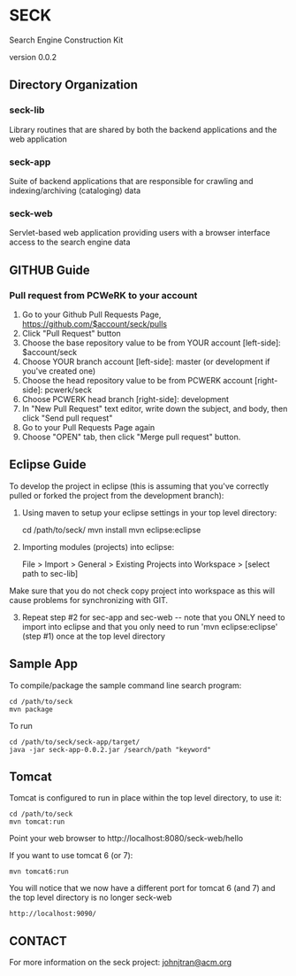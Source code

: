 # SECK

Search Engine Construction Kit

version 0.0.2

## Directory Organization

### seck-lib

Library routines that are shared by both the backend applications and the web application

### seck-app

Suite of backend applications that are responsible for crawling and indexing/archiving (cataloging) data 

### seck-web

Servlet-based web application providing users with a browser interface access to the search engine data

## GITHUB Guide

### Pull request from PCWeRK to your account

1. Go to your Github Pull Requests Page, https://github.com/$account/seck/pulls
2. Click "Pull Request" button
3. Choose the base repository value to be from YOUR account [left-side]: $account/seck
4. Choose YOUR branch account [left-side]: master (or development if you've created one)
5. Choose the head repository value to be from PCWERK account [right-side]:  pcwerk/seck
6. Choose PCWERK head branch [right-side]: development
7. In "New Pull Request" text editor, write down the subject, and body, then click "Send pull request"
8. Go to your Pull Requests Page again
9. Choose "OPEN" tab, then click "Merge pull request" button.  

## Eclipse Guide

To develop the project in eclipse (this is assuming that you've correctly pulled or forked the project from the development branch):

1. Using maven to setup your eclipse settings in your top level directory:

    cd /path/to/seck/
    mvn install
    mvn eclipse:eclipse

2. Importing modules (projects) into eclipse:

   File > Import > General > Existing Projects into Workspace > [select path to sec-lib] 

Make sure that you do not check copy project into workspace as this will cause problems for synchronizing with GIT.

3. Repeat step #2 for sec-app and sec-web -- note that you ONLY need to import into eclipse and that you only need to run 'mvn eclipse:eclipse' (step #1) once at the top level directory

## Sample App

To compile/package the sample command line search program:

    cd /path/to/seck
    mvn package

To run

    cd /path/to/seck/seck-app/target/
    java -jar seck-app-0.0.2.jar /search/path "keyword"


## Tomcat

Tomcat is configured to run in place within the top level directory, to use it:

    cd /path/to/seck
    mvn tomcat:run

Point your web browser to http://localhost:8080/seck-web/hello

If you want to use tomcat 6 (or 7):

    mvn tomcat6:run

You will notice that we now have a different port for tomcat 6 (and 7) and the top level directory is no longer seck-web

    http://localhost:9090/

## CONTACT

For more information on the seck project: johnjtran@acm.org

